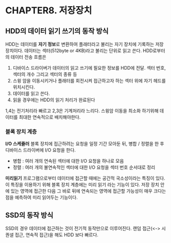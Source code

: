 # CHAPTER8. 저장장치

## HDD의 데이터 읽기 쓰기의 동작 방식
HDD는 데이터를 **자기 정보**로 변환하여 플래터라고 불리는 자기 장치에 기록하는 저장 장치이다. 데이터는 섹터(512byte or 4KB)라고 불리는 단위로 읽고 쓴다. HDD로부터의 데이터 전송 흐름은 
1. 디바이스 드라이버가 데이터의 읽고 쓰기에 필요한 정보를 HDD에 전달. 섹터 번호, 섹터의 개수 그리고 섹터의 종류 등
2. 스윙 암을 이동시키거나 플래터를 회전시켜 접근하고자 하는 섹터 위에 자기 헤드를 위치시킨다. 
3. 데이터를 읽고 쓴다. 
4. 읽을 경우에는 HDD의 읽기 처리가 완료된다

1,4는 전기처리라 빠르고 2,3은 기계처리라 느리다. 스윙암 이동을 최소화 하기위해 데이터를 최대한 연속적으로 배치해야한다. 

### 블록 장치 계층
**I/O 스케쥴러**
블록 장치에 접근하려는 요청을 일정 기간 모아둔 뒤, 병합 / 정렬을 한 후 디바이스 드라이버에 I/O 요청을 한다.
- 병합 : 여러 개의 연속된 섹터에 대한 I/O 요청을 하나로 모음
- 정렬 : 여러 개의 불연속적인 섹터에 대한 I/O 요청을 섹터 번호 순서대로 정리

**미리읽기**
프로그램으로부터 데이터에 접근할 때에는 공간적 국소성이라는 특징이 있다. 이 특징을 이용하기 위해 블록 장치 계층에는 미리 읽기 라는 기능이 있다. 
저장 장치 안에 있는 영역에 접근한 다음 그 바로 뒤에 연속되는 영역에 접근할 가능성이 매우 크다는 점을 예측하여 미리 읽어두는 기능이다. 

## SSD의 동작 방식
SSD의 경우 데이터에 접근하는 것이 전기적 동작만으로 이루어진다. 랜덤 접근(<-> 시퀀셜 접근, 연속적 접근)을 해도 HDD 보다 빠르다. 
